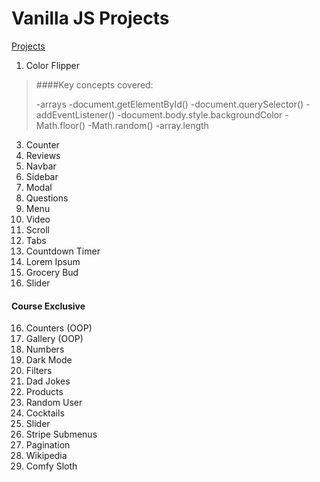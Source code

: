 # Vanilla JS Projects

[Projects](https://www.vanillajavascriptprojects.com/)

1. Color Flipper

>####Key concepts covered:
>
>-arrays
>-document.getElementById()
>-document.querySelector()
>-addEventListener()
>-document.body.style.backgroundColor
>-Math.floor()
>-Math.random()
>-array.length


3. Counter
4. Reviews
5. Navbar
6. Sidebar
7. Modal
8. Questions
9. Menu
10. Video
11. Scroll
12. Tabs
13. Countdown Timer
14. Lorem Ipsum
15. Grocery Bud
16. Slider

#### Course Exclusive

16. Counters (OOP)
17. Gallery (OOP)
18. Numbers
19. Dark Mode
20. Filters
21. Dad Jokes
22. Products
23. Random User
24. Cocktails
25. Slider
26. Stripe Submenus
27. Pagination
28. Wikipedia
29. Comfy Sloth
